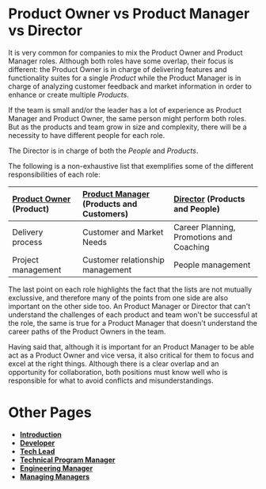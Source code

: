 # Product Owner vs Product Manager vs Director

It is very common for companies to mix the Product Owner and Product Manager roles. Although both roles have some overlap, 
their focus is different: the Product Owner is in charge of delivering features and functionality suites for a single *Product* 
while the Product Manager is in charge of analyzing customer feedback and market information in order to enhance or
create multiple *Products*.

If the team is small and/or the leader has a lot of experience as Product Manager and Product Owner, the same person might 
perform both roles. But as the products and team grow in size and complexity, 
there will be a necessity to have different people for each role.

The Director is in charge of both the *People* and *Products*.

The following is a non-exhaustive list that exemplifies some of the different responsibilities of each role:

| [Product Owner](ProductOwner.md) (Product) | [Product Manager](ProductManager.md) (Products and Customers) | [Director](Director.md) (Products and People)|
| :--- | :--- | :--- |
| Delivery process | Customer and Market Needs | Career Planning, Promotions and Coaching |
| Project management | Customer relationship management | People management |

The last point on each role highlights the fact that the lists are not mutually exclussive, 
and therefore many of the points from one side are also important on the other side too. 
An Product Manager or Director that can't understand the challenges of each product and team won't be successful at the role, 
the same is true for a Product Manager that doesn't understand the career paths of the Product Owners in the team. 

Having said that, although it is important for an Product Manager to be able act as a Product Owner and vice versa, 
it also critical for them to focus and excel at the right things. Although there is a clear overlap and an opportunity 
for collaboration, both positions must know well who is responsible for what to avoid conflicts and misunderstandings.


# Other Pages

* [**Introduction**](README.md)
* [**Developer**](Developer.md)
* [**Tech Lead**](TechLead.md)
* [**Technical Program Manager**](TechnicalProgramManager.md)
* [**Engineering Manager**](EngineeringManager.md)
* [**Managing Managers**](Managing-Managers.md)